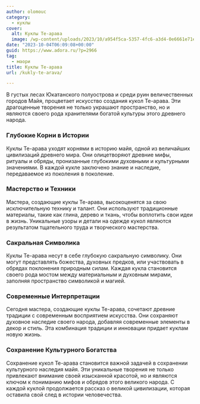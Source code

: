 ```yaml
---
author: olomouc
category:
  - куклы
cover:
  alt: Куклы Те-арава
  image: /wp-content/uploads/2023/10/a954f5ca-5357-4fc6-a3d4-0e6661e71e6b-jpg.webp
date: "2023-10-04T06:09:08+00:00"
guid: https://www.adora.ru/?p=2966
tag:
  - маори
title: Куклы Те-арава
url: /kukly-te-arava/

---
```

В густых лесах Юкатанского полуострова и среди руин величественных городов Майя, процветает искусство создания кукол Те-арава. Эти драгоценные творения не только украшают пространство, но и являются своего рода хранителями богатой культуры этого древнего народа.

### Глубокие Корни в Истории

Куклы Те-арава уходят корнями в историю майя, одной из величайших цивилизаций древнего мира. Они олицетворяют древние мифы, ритуалы и обряды, пронизанные глубокими духовными и культурными значениями. В каждой кукле заключено знание и наследие, передаваемое из поколения в поколение.

### Мастерство и Техники

Мастера, создающие куклы Те-арава, высокоценятся за свою исключительную технику и талант. Они используют традиционные материалы, такие как глина, дерево и ткань, чтобы воплотить свои идеи в жизнь. Уникальные узоры и детали на одежде кукол являются результатом тщательного труда и творческого мастерства.

### Сакральная Символика

Куклы Те-арава несут в себе глубокую сакральную символику. Они могут представлять божества, духовных предков, или участвовать в обрядах поклонения природным силам. Каждая кукла становится своего рода мостом между материальным и духовным мирами, заполняя пространство символикой и магией.

### Современные Интерпретации

Сегодня мастера, создающие куклы Те-арава, сочетают древние традиции с современным восприятием искусства. Они сохраняют духовное наследие своего народа, добавляя современные элементы в декор и стиль. Эта комбинация традиции и инновации придает куклам новую жизнь.

### Сохранение Культурного Богатства

Сохранение кукол Те-арава становится важной задачей в сохранении культурного наследия майя. Эти уникальные творения не только привлекают внимание своей изысканной красотой, но и являются ключом к пониманию мифов и обрядов этого великого народа. С каждой куклой продолжается рассказ о великой цивилизации, которая оставила свой след в истории человечества.
